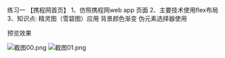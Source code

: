 练习一
【携程网首页】
1、仿照携程网web app 页面
2、主要技术使用flex布局
3、知识点:
精灵图（雪碧图）应用
背景颜色渐变
伪元素选择器使用


预览效果

![截图00.png](https://i.loli.net/2020/08/26/DmcWYp2khJGKXoS.png)
![截图01.png](https://i.loli.net/2020/08/26/HT1bK4OwhpDf2xB.png)




